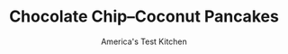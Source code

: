 ---
layout: ../../layouts/MarkdownPostLayout.astro
title: Chocolate Chip–Coconut Pancakes
author: America's Test Kitchen
pubDate: 2023-03-15
description: "No box. No premade mix. Just as easy."
image_url: https://res.cloudinary.com/hksqkdlah/image/upload/ar_1:1,c_fill,dpr_2.0,f_auto,fl_lossy.progressive.strip_profile,g_faces:auto,q_auto:low,w_344/34597_sfs-chocolate-chip-coconut-pancakes-12-1
tags: ["Chocolate","Breakfast & Brunch"]
calories: 2998
protein: 4
carbohydrates: 28
fats: 
fiber: 1
ingredients: ["2 cups (10 ounces), all-purpose flour","2 tablespoons, sugar","1 teaspoon, baking powder","1/2 teaspoon, baking soda","1/2 teaspoon, Salt","2 cups, buttermilk","2 , large eggs","1/4 cup, sour cream","3 tablespoons, unsalted butter, melted and cooled slightly","1 cup (6 ounces), semisweet chocolate chips","1/2 cup (1 1/2 ounces), sweetened shredded coconut","2 teaspoons, vegetable oil"]
serves: 14
time: "55 minutes"
instructions: ["Adjust oven rack to middle position and heat oven to 200 degrees. Spray wire rack set in rimmed baking sheet with vegetable oil spray; place in oven.","Whisk flour, sugar, baking powder, baking soda, and salt together in bowl. In second bowl, whisk buttermilk, eggs, sour cream, and melted butter together. Make well in center of flour mixture and pour in buttermilk mixture; gently stir until just combined (batter should remain lumpy, with few streaks of flour). Do not overmix. Let batter sit for 10 minutes. Combine chocolate chips and coconut in small bowl; set aside.","Heat 1 teaspoon oil in 12-inch nonstick skillet over medium heat until shimmering. Using paper towels, carefully wipe out oil, leaving thin film on bottom and sides of pan.","Using 1/4-cup dry measuring cup, portion 4 pancakes into pan. Cook until edges are set, first side is golden brown, and bubbles on surface are just beginning to break, 2 to 3 minutes. Sprinkle 1 tablespoon chocolate chip mixture over each pancake.","Using wide spatula, flip pancakes and continue to cook until second side is golden brown, 1 to 2 minutes longer. Serve pancakes immediately or transfer to prepared rack in oven. Repeat with remaining batter and chocolate chip mixture, adding remaining 1 teaspoon oil as needed."]
nutrition: ["145 mg Potassium","124 mg Phosphorus","81 mg Calcium","1 mg Iron","25 mg Magnesium","203 mg Sodium","9 g Fat","1 mg Niacin (B3)","2 g Monounsaturated","36 mg Cholesterol","5 g Saturated","1 g Fiber","31 µg Folic acid","13 µg Folate (food)","11 g Sugars","1 µg Vitamin K","43 g Water","28 g Carbs","66 µg Folate equivalent (total)","4 g Protein","44 µg Vitamin A","214 kcal Energy","8 g Sugars, added","2998 calories"]
notes: "Because the chocolate melts a little as it cooks, it may be necessary to wipe out the skillet with paper towels between batches. The pancakes can also be cooked on a 350-degree electric griddle."
---